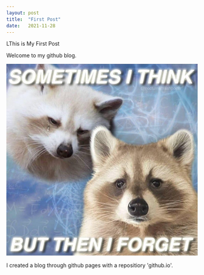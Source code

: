 ```yaml
---
layout: post
title:  "First Post"
date:   2021-11-28
---
```


<p class="intro"><span class="dropcap">L</span>This is My First Post</p>

Welcome to my github blog.

<img src="/assets/img/cute.jfif" alt=""> 

I created a blog through github pages with a repositiory 'github.io'.
